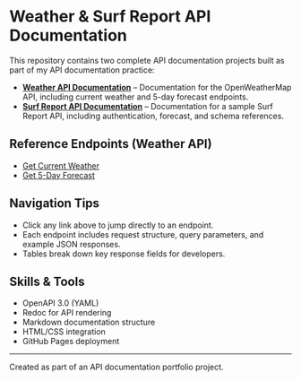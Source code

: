 # Weather & Surf Report API Documentation

This repository contains two complete API documentation projects built as part of my API documentation practice:

- **[Weather API Documentation](./index.html)** – Documentation for the OpenWeatherMap API, including current weather and 5-day forecast endpoints.
- **[Surf Report API Documentation](./surf.html)** – Documentation for a sample Surf Report API, including authentication, forecast, and schema references.

## Reference Endpoints (Weather API)

- [Get Current Weather](reference/endpoints.md#get-current-weather-by-zip-code)  
- [Get 5-Day Forecast](reference/forecast.md#get-5-day-forecast-by-zip-code)

## Navigation Tips

- Click any link above to jump directly to an endpoint.  
- Each endpoint includes request structure, query parameters, and example JSON responses.  
- Tables break down key response fields for developers.

## Skills & Tools

- OpenAPI 3.0 (YAML)
- Redoc for API rendering
- Markdown documentation structure
- HTML/CSS integration
- GitHub Pages deployment

---
Created as part of an API documentation portfolio project.
